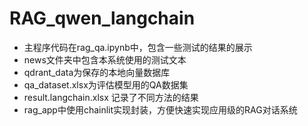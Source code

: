 # RAG_qwen_langchain

- 主程序代码在rag_qa.ipynb中，包含一些测试的结果的展示
- news文件夹中包含本系统使用的测试文本
- qdrant_data为保存的本地向量数据库
- qa_dataset.xlsx为评估模型用的QA数据集
- result.langchain.xlsx 记录了不同方法的结果
- rag_app中使用chainlit实现封装，方便快速实现应用级的RAG对话系统
